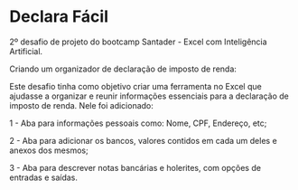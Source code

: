 # Declara Fácil

2º desafio de projeto do bootcamp Santader - Excel com Inteligência Artificial.

Criando um organizador de declaração de imposto de renda:

Este desafio tinha como objetivo criar uma ferramenta no Excel que ajudasse a organizar e reunir informações essenciais para a declaração de imposto de renda.
Nele foi adicionado:

1 - Aba para informações pessoais como: Nome, CPF, Endereço, etc;

2 - Aba para adicionar os bancos, valores contidos em cada um deles e anexos dos mesmos;

3 - Aba para descrever notas bancárias e holerites, com opções de entradas e saídas.

